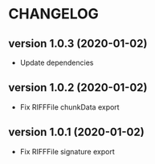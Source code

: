 # CHANGELOG

## version 1.0.3 (2020-01-02)
- Update dependencies

## version 1.0.2 (2020-01-02)
- Fix RIFFFile chunkData export

## version 1.0.1 (2020-01-02)
- Fix RIFFFile signature export